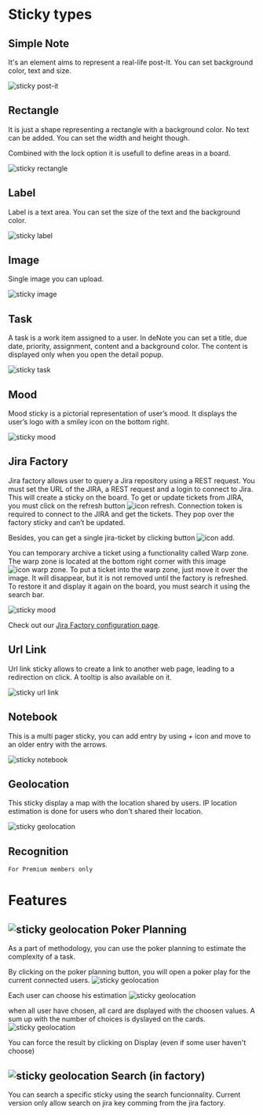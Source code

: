 
# Sticky types

## Simple Note
It's an element aims to represent a real-life post-It. You can set background color, text and size. 

![sticky post-it](./assets/images/sticky/sticky-postit.png)

## Rectangle
It is just a shape representing a rectangle with a background color. No text can be added. You can set the width and height though.

Combined with the lock option it is usefull to define areas in a board.

![sticky rectangle](./assets/images/sticky/sticky-rectangle.png)

## Label
Label is a text area. You can set the size of the text and the background color.

![sticky label](./assets/images/sticky/sticky-label.png)

## Image
Single image you can upload. 

![sticky image](./assets/images/sticky/sticky-image.png)


## Task
A task is a work item assigned to a user. In deNote you can set a title, due date, priority, assignment, content and a background color. The content is displayed only when you open the detail popup.

![sticky task](./assets/images/sticky/sticky-task.png)

## Mood
Mood sticky is a pictorial representation of user’s mood. It displays the user’s logo with a smiley icon on the bottom right.

![sticky mood](./assets/images/sticky/sticky-mood.png)

## Jira Factory
Jira factory allows user to query a Jira repository using a REST request. You must set the URL of the JIRA, a REST request and a login to connect to Jira. This will create a sticky on the board. To get or update tickets from JIRA, you must click on the refresh button ![icon refresh](./assets/images/icon-factory-refresh.jpg). Connection token is required to connect to the JIRA and get the tickets. They pop over the factory sticky and can’t be updated. 

Besides, you can get a single jira-ticket by clicking button ![icon add](./assets/images/icon-factory-add.jpg). 

You can temporary archive a ticket using a functionality called Warp zone. The warp zone is located at the bottom right corner with this image ![icon warp zone](./assets/images/icon-factory-warpzone.jpg). To put a ticket into the warp zone, just move it over the image. It will disappear, but it is not removed until the factory is refreshed. To restore it and display it again on the board, you must search it using the search bar.

![sticky mood](./assets/images/sticky/sticky-jira-factory.png)

Check out our [Jira Factory configuration page](Jira-factory-configuration).

## Url Link

Url link sticky allows to create a link to another web page, leading to a redirection on click.
A tooltip is also available on it.

![sticky url link](./assets/images/sticky/sticky-url-link.png)

## Notebook

This is a multi pager sticky, you can add entry by using *+* icon and move to an older entry with the arrows.

![sticky notebook](./assets/images/sticky/sticky-notebook.png)

## Geolocation

This sticky display a map with the location shared by users. IP location estimation is done for users who don't shared their location.

![sticky geolocation](./assets/images/sticky/sticky-geolocation.png)

## Recognition

    For Premium members only


# Features

## ![sticky geolocation](./assets/images/feature/poker-planning.png) Poker Planning

As a part of methodology, you can use the poker planning to estimate the complexity of a task.

By clicking on the poker planning button, you will open a poker play for the current connected users.
![sticky geolocation](./assets/images/feature/poker-planning-01.png)

Each user can choose his estimation
![sticky geolocation](./assets/images/feature/poker-planning-02.png)

 when all user have chosen, all card are dsplayed with the choosen values. A sum up with the number of choices is dyslayed on the cards.
 ![sticky geolocation](./assets/images/feature/poker-planning-03.png)

You can force the result by clicking on Display (even if some user haven't choose) 


## ![sticky geolocation](./assets/images/feature/search.png)  Search (in factory)

You can search a specific sticky using the search funcionnality.
Current version only allow search on jira key comming from the jira factory.
